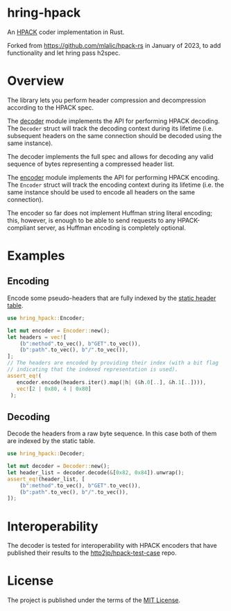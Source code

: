 # hring-hpack

An [HPACK](http://http2.github.io/http2-spec/compression.html) coder implementation in Rust.

Forked from <https://github.com/mlalic/hpack-rs> in January of 2023, to add
functionality and let hring pass h2spec.

# Overview

The library lets you perform header compression and decompression according to the HPACK spec.

The [decoder](src/decoder.rs) module implements the API for performing HPACK decoding.
The `Decoder` struct will track the decoding context during its lifetime (i.e.
subsequent headers on the same connection should be decoded using the same instance).

The decoder implements the full spec and allows for decoding any valid sequence of
bytes representing a compressed header list.

The [encoder](src/encoder.rs) module implements the API for performing HPACK encoding.
The `Encoder` struct will track the encoding context during its lifetime (i.e. the
same instance should be used to encode all headers on the same connection).

The encoder so far does not implement Huffman string literal encoding; this, however,
is enough to be able to send requests to any HPACK-compliant server, as Huffman encoding
is completely optional.

# Examples

## Encoding

Encode some pseudo-headers that are fully indexed by the
[static header table](http://http2.github.io/http2-spec/compression.html#static.table.definition).

```rust
use hring_hpack::Encoder;

let mut encoder = Encoder::new();
let headers = vec![
    (b":method".to_vec(), b"GET".to_vec()),
    (b":path".to_vec(), b"/".to_vec()),
];
// The headers are encoded by providing their index (with a bit flag
// indicating that the indexed representation is used).
assert_eq!(
   encoder.encode(headers.iter().map(|h| (&h.0[..], &h.1[..]))),
   vec![2 | 0x80, 4 | 0x80]
 );
```

## Decoding

Decode the headers from a raw byte sequence. In this case both of them are indexed
by the static table.

```rust
use hring_hpack::Decoder;

let mut decoder = Decoder::new();
let header_list = decoder.decode(&[0x82, 0x84]).unwrap();
assert_eq!(header_list, [
    (b":method".to_vec(), b"GET".to_vec()),
    (b":path".to_vec(), b"/".to_vec()),
]);
```

# Interoperability

The decoder is tested for interoperability with HPACK encoders that have published their
results to the [http2jp/hpack-test-case](https://github.com/http2jp/hpack-test-case)
repo.

# License

The project is published under the terms of the [MIT License](LICENSE).
